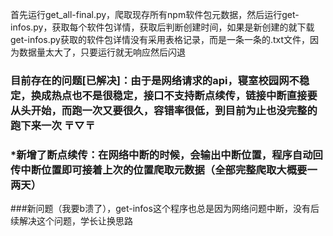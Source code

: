 首先运行get_all-final.py，爬取现存所有npm软件包元数据，然后运行get-infos.py，获取每个软件包详情，获取后判断创建时间，如果是新创建的就下载 \
get-infos.py获取的软件包详情没有采用表格记录，而是一条一条的.txt文件，因为数据量太大了，只要运行就无响应然后闪退
### 目前存在的问题[已解决]：由于是网络请求的api，寝室校园网不稳定，换成热点也不是很稳定，接口不支持断点续传，链接中断直接要从头开始，而跑一次又要很久，容错率很低，到目前为止也没完整的跑下来一次  〒▽〒
### *新增了断点续传：在网络中断的时候，会输出中断位置，程序自动回传中断位置即可接着上次的位置爬取元数据（全部完整爬取大概要一两天）  
###新问题（我要b溃了），get-infos这个程序也总是因为网络问题中断，没有后续解决这个问题，学长让换思路
